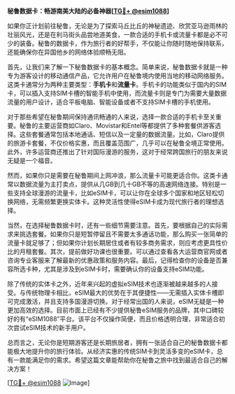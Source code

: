 **秘鲁数据卡：畅游南美大陆的必备神器[[TG💪+ @esim1088](https://t.me/s/esim1088)]**

如果你正计划前往秘鲁，无论是为了探索马丘比丘的神秘遗迹、欣赏亚马逊雨林的壮丽风光，还是在利马街头品尝地道美食，一款合适的手机卡或流量卡都是必不可少的装备。秘鲁的数据卡，作为旅行者的好帮手，不仅能让你随时随地保持联系，还能确保你在异国他乡的网络体验顺畅无阻。

首先，让我们来了解一下秘鲁数据卡的基本概念。简单来说，秘鲁数据卡就是一种专为游客设计的移动通信产品，它允许用户在秘鲁境内使用当地的移动网络服务。这类卡通常分为两种主要类型：**手机卡**和**流量卡**。手机卡的功能类似于国内的SIM卡，可以插入支持SIM卡槽的智能手机中使用，而流量卡则是专门为需要大量数据流量的用户设计，适合平板电脑、智能设备或者不支持SIM卡槽的手机使用。

对于那些希望在秘鲁期间保持通讯畅通的人来说，选择一款合适的手机卡至关重要。秘鲁的主要运营商如Claro、Movistar和Entel等都提供了多种套餐供游客选择。这些套餐通常包括本地通话、短信以及一定量的数据流量。比如，Claro提供的旅游卡套餐，不仅价格实惠，而且覆盖范围广，几乎可以在秘鲁全境正常使用。此外，许多运营商还推出了针对国际漫游的服务，这对于经常跨国旅行的朋友来说无疑是一个福音。

然而，如果你只是需要在秘鲁期间上网冲浪，那么流量卡可能更适合你。这类卡通常以数据流量为主打卖点，提供从几GB到几十GB不等的高速网络连接。特别是一些支持全球漫游的流量卡，比如eSIM卡，可以让你在全球多个国家和地区轻松切换网络，无需频繁更换实体卡。这种灵活性使得eSIM卡成为现代旅行者的理想选择。

当然，在选择秘鲁数据卡时，还有一些细节需要注意。首先，要根据自己的实际需求来挑选套餐。如果你只是短暂停留且不需要太多通话功能，那么购买一张简单的流量卡就足够了；但如果你计划长期居住或者有较多商务需求，则应考虑更具性价比的月租套餐。其次，提前做好功课也很重要。可以通过查看各大运营商官网或者咨询专业客服来了解最新的优惠政策和服务内容。最后，记得检查你的设备是否兼容所选卡种，尤其是涉及到eSIM卡时，需要确认你的设备支持eSIM功能。

除了传统的实体卡之外，近年来兴起的虚拟eSIM技术也逐渐被越来越多的人接受。与传统物理卡相比，eSIM最大的优势在于其便捷性——无需插入实体卡槽即可完成激活，并且支持多国漫游切换。对于经常出国的人来说，eSIM无疑是一种更加高效的选择。目前市面上已经有不少提供秘鲁eSIM服务的品牌，其中口碑较好的有“eSIM1088”平台。该平台不仅操作简便，而且价格透明合理，非常适合初次尝试eSIM技术的新手用户。

总而言之，无论你是短期游客还是长期旅居者，拥有一张适合自己的秘鲁数据卡都能极大地提升你的旅行体验。从经济实惠的传统SIM卡到灵活多变的eSIM卡，总有一款能满足你的需求。希望这篇文章能帮助你在秘鲁之旅中找到最适合自己的解决方案！

[[TG💪+ @esim1088](https://t.me/s/esim1088) ![Image](https://i.postimg.cc/4NQfJmqS/Snipaste-2025-05-13-00-14-12.png)]